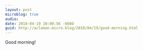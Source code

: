 ```yaml
---
layout: post
microblog: true
audio: 
date: 2018-04-19 10:00:56 -0600
guid: http://aclaman.micro.blog/2018/04/19/good-morning.html
---
```

Good morning!
